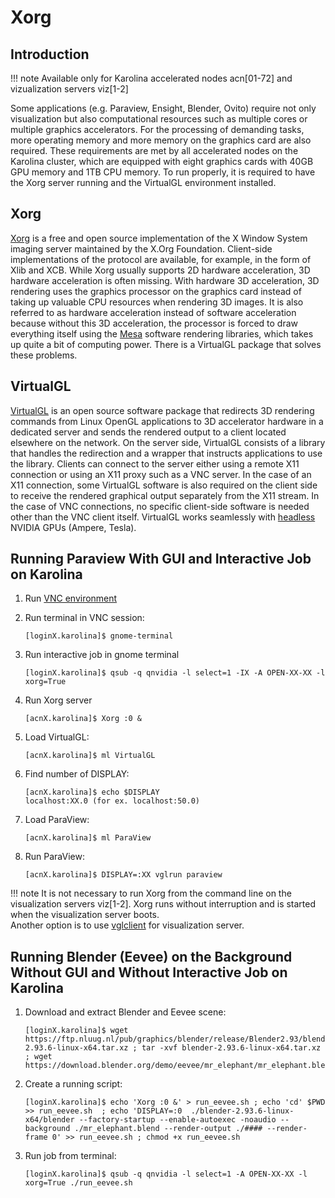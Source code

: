 # Xorg

## Introduction

!!! note
    Available only for Karolina accelerated nodes acn[01-72] and vizualization servers viz[1-2]

Some applications (e.g. Paraview, Ensight, Blender, Ovito) require not only visualization but also computational resources such as multiple cores or multiple graphics accelerators. For the processing of demanding tasks, more operating memory and more memory on the graphics card are also required. These requirements are met by all accelerated nodes on the Karolina cluster, which are equipped with eight graphics cards with 40GB GPU memory and 1TB CPU memory. To run properly, it is required to have the Xorg server running and the VirtualGL environment installed.

## Xorg

[Xorg][a] is a free and open source implementation of the X Window System imaging server maintained by the X.Org Foundation. Client-side implementations of the protocol are available, for example, in the form of Xlib and XCB. While Xorg usually supports 2D hardware acceleration, 3D hardware acceleration is often missing. With hardware 3D acceleration, 3D rendering uses the graphics processor on the graphics card instead of taking up valuable CPU resources when rendering 3D images. It is also referred to as hardware acceleration instead of software acceleration because without this 3D acceleration, the processor is forced to draw everything itself using the [Mesa][c] software rendering libraries, which takes up quite a bit of computing power. There is a VirtualGL package that solves these problems.

## VirtualGL

[VirtualGL][b] is an open source software package that redirects 3D rendering commands from Linux OpenGL applications to 3D accelerator hardware in a dedicated server and sends the rendered output to a client located elsewhere on the network. On the server side, VirtualGL consists of a library that handles the redirection and a wrapper that instructs applications to use the library. Clients can connect to the server either using a remote X11 connection or using an X11 proxy such as a VNC server. In the case of an X11 connection, some VirtualGL software is also required on the client side to receive the rendered graphical output separately from the X11 stream. In the case of VNC connections, no specific client-side software is needed other than the VNC client itself. VirtualGL works seamlessly with [headless][d] NVIDIA GPUs (Ampere, Tesla).

## Running Paraview With GUI and Interactive Job on Karolina

1. Run [VNC environment][1]

1. Run terminal in VNC session:

    ```console
    [loginX.karolina]$ gnome-terminal
    ```

1. Run interactive job in gnome terminal

    ```console
    [loginX.karolina]$ qsub -q qnvidia -l select=1 -IX -A OPEN-XX-XX -l xorg=True
    ```

1. Run Xorg server

    ```console
    [acnX.karolina]$ Xorg :0 &
    ```

1. Load VirtualGL:

    ```console
    [acnX.karolina]$ ml VirtualGL
    ```

1. Find number of DISPLAY:

    ```console
    [acnX.karolina]$ echo $DISPLAY
    localhost:XX.0 (for ex. localhost:50.0)
    ```

1. Load ParaView:

    ```console
    [acnX.karolina]$ ml ParaView
    ```

1. Run ParaView:

    ```console
    [acnX.karolina]$ DISPLAY=:XX vglrun paraview
    ```

!!! note
    It is not necessary to run Xorg from the command line on the visualization servers viz[1-2]. Xorg runs without interruption and is started when the visualization server boots.<br> Another option is to use [vglclient][2] for visualization server.

## Running Blender (Eevee) on the Background Without GUI and Without Interactive Job on Karolina

1. Download and extract Blender and Eevee scene:

    ```console
    [loginX.karolina]$ wget https://ftp.nluug.nl/pub/graphics/blender/release/Blender2.93/blender-2.93.6-linux-x64.tar.xz ; tar -xvf blender-2.93.6-linux-x64.tar.xz ; wget https://download.blender.org/demo/eevee/mr_elephant/mr_elephant.blend
    ```

1. Create a running script:

    ```console
    [loginX.karolina]$ echo 'Xorg :0 &' > run_eevee.sh ; echo 'cd' $PWD  >> run_eevee.sh  ; echo 'DISPLAY=:0  ./blender-2.93.6-linux-x64/blender --factory-startup --enable-autoexec -noaudio --background ./mr_elephant.blend --render-output ./#### --render-frame 0' >> run_eevee.sh ; chmod +x run_eevee.sh
    ```

1. Run job from terminal:

    ```console
    [loginX.karolina]$ qsub -q qnvidia -l select=1 -A OPEN-XX-XX -l xorg=True ./run_eevee.sh
    ```

[1]: ./vnc.md
[2]: ../../../software/viz/vgl.md

[a]: https://www.x.org/wiki/
[b]: https://en.wikipedia.org/wiki/VirtualGL
[c]: https://docs.mesa3d.org/index.html
[d]: https://virtualgl.org/Documentation/HeadlessNV
